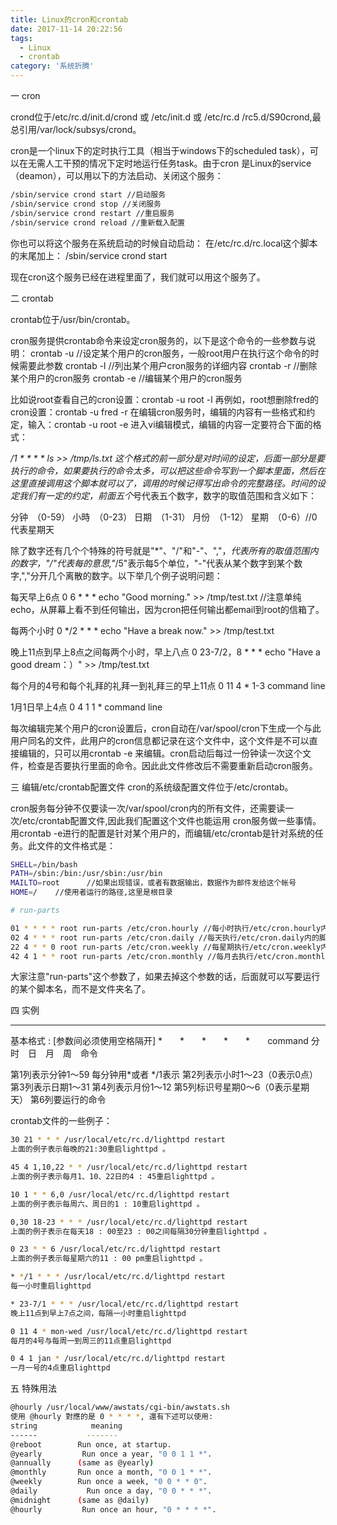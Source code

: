 ```yaml
---
title: Linux的cron和crontab
date: 2017-11-14 20:22:56
tags:
  - Linux
  - crontab
category: '系统折腾'
---
```

一 cron

crond位于/etc/rc.d/init.d/crond 或 /etc/init.d 或 /etc/rc.d /rc5.d/S90crond,最总引用/var/lock/subsys/crond。



cron是一个linux下的定时执行工具（相当于windows下的scheduled task），可以在无需人工干预的情况下定时地运行任务task。由于cron 是Linux的service（deamon），可以用以下的方法启动、关闭这个服务：
```sh
/sbin/service crond start //启动服务
/sbin/service crond stop //关闭服务
/sbin/service crond restart //重启服务
/sbin/service crond reload //重新载入配置
```
你也可以将这个服务在系统启动的时候自动启动：
在/etc/rc.d/rc.local这个脚本的末尾加上：
/sbin/service crond start

现在cron这个服务已经在进程里面了，我们就可以用这个服务了。

<!--more-->

二 crontab

crontab位于/usr/bin/crontab。

cron服务提供crontab命令来设定cron服务的，以下是这个命令的一些参数与说明：
crontab -u //设定某个用户的cron服务，一般root用户在执行这个命令的时候需要此参数
crontab -l //列出某个用户cron服务的详细内容
crontab -r //删除某个用户的cron服务
crontab -e //编辑某个用户的cron服务

比如说root查看自己的cron设置：crontab -u root -l
再例如，root想删除fred的cron设置：crontab -u fred -r
在编辑cron服务时，编辑的内容有一些格式和约定，输入：crontab -u root -e 进入vi编辑模式，编辑的内容一定要符合下面的格式：

*/1 * * * * ls >> /tmp/ls.txt
这个格式的前一部分是对时间的设定，后面一部分是要执行的命令，如果要执行的命令太多，可以把这些命令写到一个脚本里面，然后在这里直接调用这个脚本就可以了，调用的时候记得写出命令的完整路径。时间的设定我们有一定的约定，前面五个*号代表五个数字，数字的取值范围和含义如下：

分钟　（0-59）
小時　（0-23）
日期　（1-31）
月份　（1-12）
星期　（0-6）//0代表星期天

除了数字还有几个个特殊的符号就是"*"、"/"和"-"、","，*代表所有的取值范围内的数字，"/"代表每的意思,"*/5"表示每5个单位，"-"代表从某个数字到某个数字,","分开几个离散的数字。以下举几个例子说明问题：

每天早上6点
0 6 * * * echo "Good morning." >> /tmp/test.txt //注意单纯echo，从屏幕上看不到任何输出，因为cron把任何输出都email到root的信箱了。

每两个小时
0 */2 * * * echo "Have a break now." >> /tmp/test.txt

晚上11点到早上8点之间每两个小时，早上八点
0 23-7/2，8 * * * echo "Have a good dream：）" >> /tmp/test.txt

每个月的4号和每个礼拜的礼拜一到礼拜三的早上11点
0 11 4 * 1-3 command line

1月1日早上4点
0 4 1 1 * command line

每次编辑完某个用户的cron设置后，cron自动在/var/spool/cron下生成一个与此用户同名的文件，此用户的cron信息都记录在这个文件中，这个文件是不可以直接编辑的，只可以用crontab -e 来编辑。cron启动后每过一份钟读一次这个文件，检查是否要执行里面的命令。因此此文件修改后不需要重新启动cron服务。

三 编辑/etc/crontab配置文件
cron的系统级配置文件位于/etc/crontab。

cron服务每分钟不仅要读一次/var/spool/cron内的所有文件，还需要读一次/etc/crontab配置文件,因此我们配置这个文件也能运用 cron服务做一些事情。用crontab -e进行的配置是针对某个用户的，而编辑/etc/crontab是针对系统的任务。此文件的文件格式是：
```sh
SHELL=/bin/bash
PATH=/sbin:/bin:/usr/sbin:/usr/bin
MAILTO=root      //如果出现错误，或者有数据输出，数据作为邮件发给这个帐号
HOME=/    //使用者运行的路径,这里是根目录

# run-parts

01 * * * * root run-parts /etc/cron.hourly //每小时执行/etc/cron.hourly内的脚本
02 4 * * * root run-parts /etc/cron.daily //每天执行/etc/cron.daily内的脚本
22 4 * * 0 root run-parts /etc/cron.weekly //每星期执行/etc/cron.weekly内的脚本
42 4 1 * * root run-parts /etc/cron.monthly //每月去执行/etc/cron.monthly内的脚本
```
大家注意"run-parts"这个参数了，如果去掉这个参数的话，后面就可以写要运行的某个脚本名，而不是文件夹名了。

四 实例

--------------------------------------

基本格式 : [参数间必须使用空格隔开]
*　　*　　*　　*　　*　　command
分　时　日　月　周　命令

第1列表示分钟1～59 每分钟用*或者 */1表示
第2列表示小时1～23（0表示0点）
第3列表示日期1～31
第4列表示月份1～12
第5列标识号星期0～6（0表示星期天）
第6列要运行的命令

crontab文件的一些例子：
```sh
30 21 * * * /usr/local/etc/rc.d/lighttpd restart
上面的例子表示每晚的21:30重启lighttpd 。

45 4 1,10,22 * * /usr/local/etc/rc.d/lighttpd restart
上面的例子表示每月1、10、22日的4 : 45重启lighttpd 。

10 1 * * 6,0 /usr/local/etc/rc.d/lighttpd restart
上面的例子表示每周六、周日的1 : 10重启lighttpd 。

0,30 18-23 * * * /usr/local/etc/rc.d/lighttpd restart
上面的例子表示在每天18 : 00至23 : 00之间每隔30分钟重启lighttpd 。

0 23 * * 6 /usr/local/etc/rc.d/lighttpd restart
上面的例子表示每星期六的11 : 00 pm重启lighttpd 。

* */1 * * * /usr/local/etc/rc.d/lighttpd restart
每一小时重启lighttpd

* 23-7/1 * * * /usr/local/etc/rc.d/lighttpd restart
晚上11点到早上7点之间，每隔一小时重启lighttpd

0 11 4 * mon-wed /usr/local/etc/rc.d/lighttpd restart
每月的4号与每周一到周三的11点重启lighttpd

0 4 1 jan * /usr/local/etc/rc.d/lighttpd restart
一月一号的4点重启lighttpd
```

五 特殊用法
```sh
@hourly /usr/local/www/awstats/cgi-bin/awstats.sh
使用 @hourly 對應的是 0 * * * *, 還有下述可以使用:
string            meaning
------           -------
@reboot        Run once, at startup.
@yearly         Run once a year, "0 0 1 1 *".
@annually      (same as @yearly)
@monthly       Run once a month, "0 0 1 * *".
@weekly        Run once a week, "0 0 * * 0".
@daily           Run once a day, "0 0 * * *".
@midnight      (same as @daily)
@hourly         Run once an hour, "0 * * * *".
```
